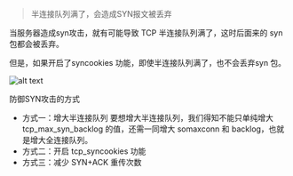 > 半连接队列满了，会造成SYN报文被丢弃

当服务器造成syn攻击，就有可能导致 TCP 半连接队列满了，这时后面来的 syn 包都会被丢弃。

但是，如果开启了syncookies 功能，即使半连接队列满了，也不会丢弃syn 包。

![alt text](image-58.png)

防御SYN攻击的方式

- 方式一：增大半连接队列
要想增大半连接队列，我们得知不能只单纯增大tcp_max_syn_backlog 的值，还需一同增大 somaxconn 和 backlog，也就是增大全连接队列。
- 方式二：开启 tcp_syncookies 功能
- 方式三：减少 SYN+ACK 重传次数